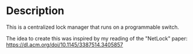 # Description

This is a centralized lock manager that runs on a programmable switch.

The idea to create this was inspired by my reading of the "NetLock" paper: https://dl.acm.org/doi/10.1145/3387514.3405857
